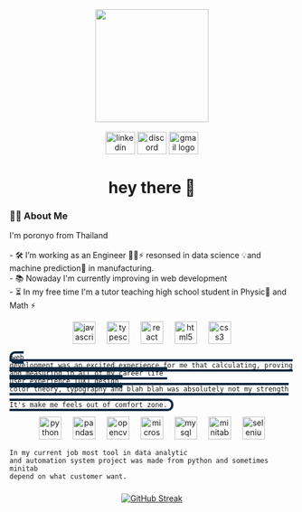 <div align="center">
    <img height="200" src="https://media.giphy.com/media/elrFAUtV7ZOH7TSPhF/giphy.gif?cid=ecf05e47u1vae9jvezjoeumise6ouasa838aod2qlxc4b92q&ep=v1_gifs_search&rid=giphy.gif&ct=gt=g"  />
</div>
  
  
<br clear="both">
  
<div align="center">
  <img src="https://raw.githubusercontent.com/maurodesouza/profile-readme-generator/master/src/assets/icons/social/linkedin/default.svg" width="52" height="40" alt="linkedin logo"  />
  <img src="https://raw.githubusercontent.com/maurodesouza/profile-readme-generator/master/src/assets/icons/social/discord/default.svg" width="52" height="40" alt="discord logo"  />
  <img src="https://raw.githubusercontent.com/maurodesouza/profile-readme-generator/master/src/assets/icons/social/gmail/default.svg" width="52" height="40" alt="gmail logo"  />
</div>
  


<h1 align="center">hey there 👋</h1>



<h3 align="left">👩‍💻  About Me</h3>



<p align="left">I'm poronyo from Thailand <br>
    <br>- 🛠️ I’m working as an Engineer 👨‍🔧⚡ resonsed in data science 💡and machine prediction🔌 in manufacturing. 
    <br>- 📚 Nowaday I'm currently improving in web development 
    <br>- ⏳ In my free time I'm a tutor teaching high school student in Physic🪫 and Math ⚡
</p>

<div align="center">
  <img src="https://cdn.jsdelivr.net/gh/devicons/devicon/icons/javascript/javascript-original.svg" height="40" alt="javascript logo"  />
  <img width="12" />
  <img src="https://cdn.jsdelivr.net/gh/devicons/devicon/icons/typescript/typescript-original.svg" height="40" alt="typescript logo"  />
  <img width="12" />
  <img src="https://cdn.jsdelivr.net/gh/devicons/devicon/icons/react/react-original.svg" height="40" alt="react logo"  />
  <img width="12" />
  <img src="https://cdn.jsdelivr.net/gh/devicons/devicon/icons/html5/html5-original.svg" height="40" alt="html5 logo"  />
  <img width="12" />
  <img src="https://cdn.jsdelivr.net/gh/devicons/devicon/icons/css3/css3-original.svg" height="40" alt="css3 logo"  />
</div>


<code align="center" style="border: 4px solid rgb(6, 39, 65); border-radius: 10px;">web development was an excited experience for me that calculating, proving and measuring in all of my career life
    <br>user experience (UX) design, color theory, typography and blah blah was absolutely not my strength 
    <br>It's make me feels out of comfort zone.
</code>

  
<div align="center">
  <img src="https://cdn.jsdelivr.net/gh/devicons/devicon/icons/python/python-original.svg" height="40" alt="python logo"  />
  <img width="12" />
  <img src="https://cdn.jsdelivr.net/gh/devicons/devicon/icons/pandas/pandas-original.svg" height="40" alt="pandas logo"  />
  <img width="12" />
  <img src="https://cdn.jsdelivr.net/gh/devicons/devicon/icons/opencv/opencv-original.svg" height="40" alt="opencv logo"  />
  <img width="12" />
  <img src="https://cdn.jsdelivr.net/gh/devicons/devicon/icons/microsoftsqlserver/microsoftsqlserver-plain.svg" height="40" alt="microsoftsqlserver logo"  />
  <img width="12" />
  <img src="https://cdn.jsdelivr.net/gh/devicons/devicon/icons/mysql/mysql-original.svg" height="40" alt="mysql logo"  />
  <img width="12" />
  <img src="https://cdn.jsdelivr.net/gh/devicons/devicon/icons/minitab/minitab-original.svg" height="40" alt="minitab logo"  />
  <img width="12" />
  <img src="https://cdn.jsdelivr.net/gh/devicons/devicon/icons/selenium/selenium-original.svg" height="40" alt="selenium logo"  />
</div>


<code align="center" >In my current job most tool in data analytic and automation system project was made from python and sometimes minitab depend on what customer want.   </code>

###

<div align="center">
    <a href="https://git.io/streak-stats">
        <img src="https://streak-stats.demolab.com?user=poronyo&theme=highcontrast&border_radius=10" alt="GitHub Streak" /></a>
<!--         <img src="https://github-readme-stats.vercel.app/api/top-langs?username=poronyo&locale=en&hide_title=false&layout=compact&card_width=320&langs_count=5&theme=dracula&hide_border=false&order=2" height="120" alt="languages graph"  /> -->
</div>

###
